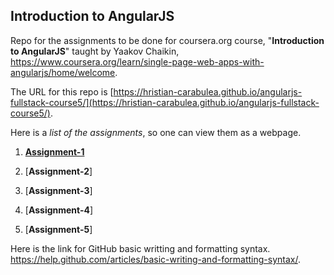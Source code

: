 ## Introduction to AngularJS

Repo for the assignments to be done for coursera.org course, "__Introduction to AngularJS__" taught by Yaakov Chaikin, https://www.coursera.org/learn/single-page-web-apps-with-angularjs/home/welcome.

The URL for this repo is [https://hristian-carabulea.github.io/angularjs-fullstack-course5/](https://hristian-carabulea.github.io/angularjs-fullstack-course5/).

Here is a _list of the assignments_, so one can view them as a webpage. 

1. [__Assignment-1__](https://github.com/hristian-carabulea/angularjs-fullstack-course5/blob/master/Assignment-1/)

2. [__Assignment-2__]

3. [__Assignment-3__]

4. [__Assignment-4__]

5. [__Assignment-5__]

Here is the link for GitHub basic writting and formatting syntax.
https://help.github.com/articles/basic-writing-and-formatting-syntax/.
